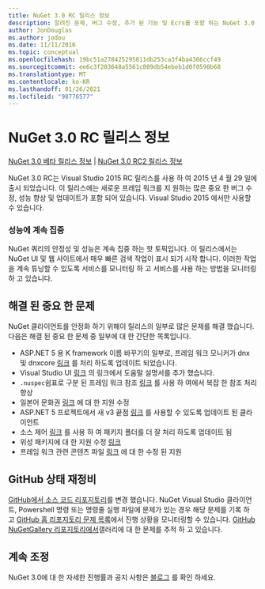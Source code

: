 ```yaml
---
title: NuGet 3.0 RC 릴리스 정보
description: 알려진 문제, 버그 수정, 추가 된 기능 및 Ecrs를 포함 하는 NuGet 3.0 RC에 대 한 릴리스 정보입니다.
author: JonDouglas
ms.author: jodou
ms.date: 11/11/2016
ms.topic: conceptual
ms.openlocfilehash: 19bc51a278425295811db253ca3f4ba4366ccf49
ms.sourcegitcommit: ee6c3f203648a5561c809db54ebeb1d0f0598b68
ms.translationtype: MT
ms.contentlocale: ko-KR
ms.lasthandoff: 01/26/2021
ms.locfileid: "98776577"
---
```

# <a name="nuget-30-rc-release-notes"></a>NuGet 3.0 RC 릴리스 정보

[NuGet 3.0 베타 릴리스 정보](../release-notes/nuget-3.0-beta.md)  |  [NuGet 3.0 RC2 릴리스 정보](../release-notes/nuget-3.0-RC2.md)

NuGet 3.0 RC는 Visual Studio 2015 RC 릴리스를 사용 하 여 2015 년 4 월 29 일에 출시 되었습니다. 이 릴리스에는 새로운 프레임 워크를 지 원하는 많은 중요 한 버그 수정, 성능 향상 및 업데이트가 포함 되어 있습니다.  Visual Studio 2015 에서만 사용할 수 있습니다.

### <a name="continued-focus-on-performance"></a>성능에 계속 집중

NuGet 쿼리의 안정성 및 성능은 계속 집중 하는 핫 토픽입니다.  이 릴리스에서는 NuGet UI 및 웹 사이트에서 매우 빠른 검색 작업이 표시 되기 시작 합니다.  이러한 작업을 계속 튜닝할 수 있도록 서비스를 모니터링 하 고 서비스를 사용 하는 방법을 모니터링 하 고 있습니다.

## <a name="significant-issues-resolved"></a>해결 된 중요 한 문제

NuGet 클라이언트를 안정화 하기 위해이 릴리스의 일부로 많은 문제를 해결 했습니다.  다음은 해결 된 중요 한 문제 중 일부에 대 한 간단한 목록입니다.

* ASP.NET 5 용 K framework 이름 바꾸기의 일부로, 프레임 워크 모니커가 dnx 및 dnxcore [링크](https://github.com/NuGet/Home/issues/215) 를 처리 하도록 업데이트 되었습니다.
* Visual Studio UI [링크](https://github.com/NuGet/Home/issues/232) 의 링크에서 도움말 설명서를 추가 했습니다.
* `.nuspec`쉼표로 구분 된 프레임 워크 참조 [링크](https://github.com/NuGet/Home/issues/276) 를 사용 하 여에서 복잡 한 참조 처리 향상
* 일본어 문화권 [링크](https://github.com/NuGet/Home/issues/253) 에 대 한 지원 수정
* ASP.NET 5 프로젝트에서 새 v3 끝점 [링크](https://github.com/NuGet/Home/issues/219) 를 사용할 수 있도록 업데이트 된 클라이언트
* 소스 제어 [링크](https://github.com/NuGet/Home/issues/56) 를 사용 하 여 패키지 폴더를 더 잘 처리 하도록 업데이트 됨
* 위성 패키지에 대 한 지원 수정 [링크](https://github.com/NuGet/Home/issues/17)
* 프레임 워크 관련 콘텐츠 파일 [링크](https://github.com/NuGet/Home/issues/18) 에 대 한 수정 된 지원

## <a name="github-presence-overhaul"></a>GitHub 상태 재정비

[GitHub에서 소스 코드 리포지토리](http://github.com/nuget/home)를 변경 했습니다.  NuGet Visual Studio 클라이언트, Powershell 명령 또는 명령줄 실행 파일에 문제가 있는 경우 해당 문제를 기록 하 고 [GitHub 홈 리포지토리 문제 목록](http://github.com/nuget/home/issues)에서 진행 상황을 모니터링할 수 있습니다.  [GitHub NuGetGallery 리포지토리에서](http://github.com/nuget/NuGetGallery/issues)갤러리에 대 한 문제를 추적 하 고 있습니다.


## <a name="stay-tuned"></a>계속 조정

NuGet 3.0에 대 한 자세한 진행률과 공지 사항은 [블로그](http://blog.nuget.org) 를 확인 하세요.